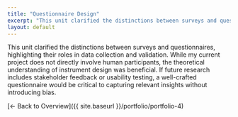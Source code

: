 ```yaml
---
title: "Questionnaire Design"
excerpt: "This unit clarified the distinctions between surveys and questionnaires, highlighting their roles in data collection and..."
layout: default
---
```


This unit clarified the distinctions between surveys and questionnaires, highlighting their roles in data collection and validation. While my current project does not directly involve human participants, the theoretical understanding of instrument design was beneficial. If future research includes stakeholder feedback or usability testing, a well-crafted questionnaire would be critical to capturing relevant insights without introducing bias.

[← Back to Overview]({{ site.baseurl }}/portfolio/portfolio-4)
